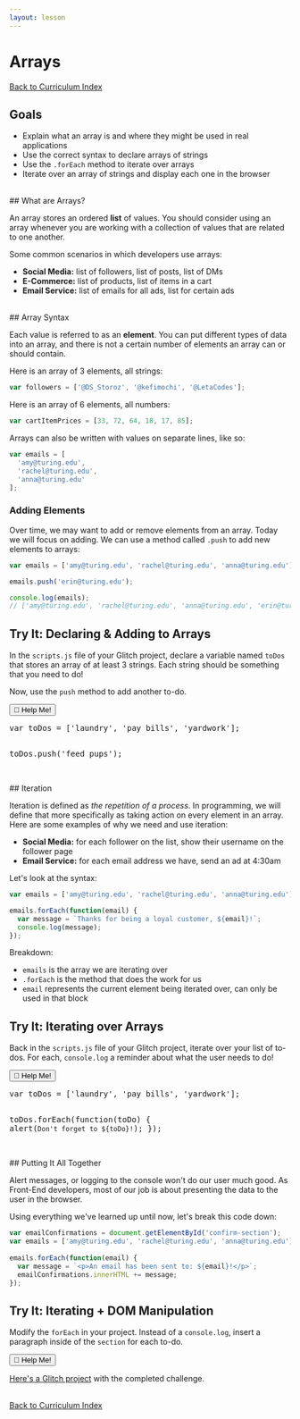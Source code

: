 ```yaml
---
layout: lesson
---
```


# Arrays
<a href="../">Back to Curriculum Index</a>

## Goals

- Explain what an array is and where they might be used in real applications
- Use the correct syntax to declare arrays of strings
- Use the `.forEach` method to iterate over arrays
- Iterate over an array of strings and display each one in the browser

<br>
## What are Arrays?

An array stores an ordered **list** of values. You should consider using an array whenever you are working with a collection of values that are related to one another.

Some common scenarios in which developers use arrays:
- **Social Media:** list of followers, list of posts, list of DMs
- **E-Commerce:** list of products, list of items in a cart
- **Email Service:** list of emails for all ads, list for certain ads

<br>
## Array Syntax

Each value is referred to as an **element**. You can put different types of data into an array, and there is not a certain number of elements an array can or should contain.

Here is an array of 3 elements, all strings:

```js
var followers = ['@DS_Storoz', '@kefimochi', '@LetaCodes'];
```

Here is an array of 6 elements, all numbers:

```js
var cartItemPrices = [33, 72, 64, 18, 17, 85];
```

Arrays can also be written with values on separate lines, like so:

```js
var emails = [
  'amy@turing.edu',
  'rachel@turing.edu',
  'anna@turing.edu'
];
```

### Adding Elements

Over time, we may want to add or remove elements from an array. Today we will focus on adding. We can use a method called `.push` to add new elements to arrays:

```js
var emails = ['amy@turing.edu', 'rachel@turing.edu', 'anna@turing.edu'];

emails.push('erin@turing.edu');

console.log(emails);
// ['amy@turing.edu', 'rachel@turing.edu', 'anna@turing.edu', 'erin@turing.edu']
```

<div class="try-it-new">
  <h2>Try It: Declaring & Adding to Arrays</h2>
  <p>In the <code>scripts.js</code> file of your Glitch project, declare a variable named <code>toDos</code> that stores an array of at least 3 strings. Each string should be something that you need to do!</p>
  <p>Now, use the <code>push</code> method to add another to-do.</p>
  <div class="help-container">
    <button class="help-click">🤚 Help Me!</button>
    <div class="help-toggle">
      <pre>var toDos = ['laundry', 'pay bills', 'yardwork'];

toDos.push('feed pups');</pre>
    </div>
  </div>

</div>

<br>
## Iteration

Iteration is defined as _the repetition of a process_. In programming, we will define that more specifically as taking action on every element in an array. Here are some examples of why we need and use iteration:
- **Social Media:** for each follower on the list, show their username on the follower page
- **Email Service:** for each email address we have, send an ad at 4:30am

Let's look at the syntax:

```js
var emails = ['amy@turing.edu', 'rachel@turing.edu', 'anna@turing.edu'];

emails.forEach(function(email) {
  var message = `Thanks for being a loyal customer, ${email}!`;
  console.log(message);
});
```

Breakdown:
- `emails` is the array we are iterating over
- `.forEach` is the method that does the work for us
- `email` represents the current element being iterated over, can only be used in that block

<div class="try-it-new">
  <h2>Try It: Iterating over Arrays</h2>
  <p>Back in the <code>scripts.js</code> file of your Glitch project, iterate over your list of to-dos. For each, <code>console.log</code> a reminder about what the user needs to do!</p>

  <div class="help-container">
    <button class="help-click">🤚 Help Me!</button>
    <div class="help-toggle">
      <pre>var toDos = ['laundry', 'pay bills', 'yardwork'];

toDos.forEach(function(toDo) {
  alert(`Don't forget to ${toDo}!`);
});</pre>
    </div>
  </div>

</div>

<br>
## Putting It All Together

Alert messages, or logging to the console won't do our user much good. As Front-End developers, most of our job is about presenting the data to the user in the browser.

Using everything we've learned up until now, let's break this code down:

```js
var emailConfirmations = document.getElementById('confirm-section');     // 1
var emails = ['amy@turing.edu', 'rachel@turing.edu', 'anna@turing.edu']; // 2
                                                                         // 3
emails.forEach(function(email) {                                         // 4
  var message = `<p>An email has been sent to: ${email}!</p>`;           // 5
  emailConfirmations.innerHTML += message;                               // 6
});                                                                      // 7
```

<div class="try-it-new">
  <h2>Try It: Iterating + DOM Manipulation</h2>
  <p>Modify the <code>forEach</code> in your project. Instead of a <code>console.log</code>, insert a paragraph inside of the <code>section</code> for each to-do.</p>

  <div class="help-container">
    <button class="help-click">🤚 Help Me!</button>
    <div class="help-toggle">
      <p><a target="blank" href="https://glitch.com/edit/#!/tc-arrays-solution">Here's a Glitch project</a> with the completed challenge.</p>
    </div>
  </div>
</div>

<br>
<a href="../">Back to Curriculum Index</a>
